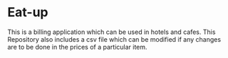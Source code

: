# Eat-up
This is a billing application which can be used in hotels and cafes. This Repository also includes a csv file which can be modified if any changes are to be done in the prices of a particular item.
